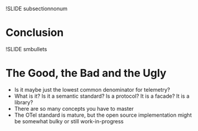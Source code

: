 !SLIDE subsectionnonum

# Conclusion

!SLIDE smbullets

# The Good, the Bad and the Ugly

* Is it maybe just the lowest common denominator for telemetry?
* What is it? Is it a semantic standard? Is a protocol? It is a facade? It is a library?
* There are so many concepts you have to master
* The OTel standard is mature, but the open source implementation might be somewhat bulky or still work-in-progress
